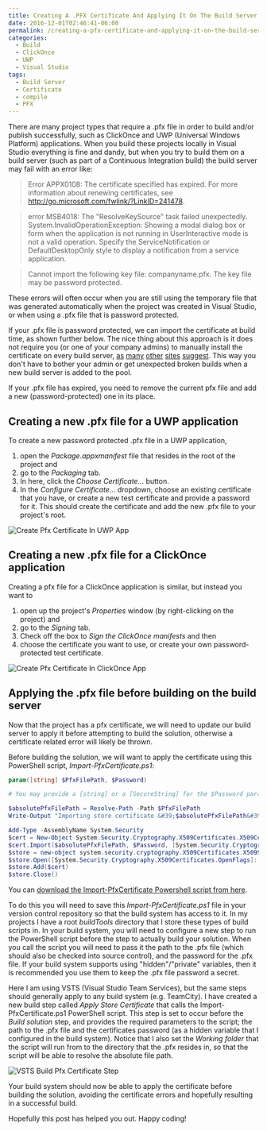 ```yaml
---
title: Creating A .PFX Certificate And Applying It On The Build Server At Build Time
date: 2016-12-01T02:46:41-06:00
permalink: /creating-a-pfx-certificate-and-applying-it-on-the-build-server-at-build-time/
categories:
  - Build
  - ClickOnce
  - UWP
  - Visual Studio
tags:
  - Build Server
  - Certificate
  - compile
  - PFX
---
```


There are many project types that require a .pfx file in order to build and/or publish successfully, such as ClickOnce and UWP (Universal Windows Platform) applications. When you build these projects locally in Visual Studio everything is fine and dandy, but when you try to build them on a build server (such as part of a Continuous Integration build) the build server may fail with an error like:

> Error APPX0108: The certificate specified has expired. For more information about renewing certificates, see <http://go.microsoft.com/fwlink/?LinkID=241478>.

> error MSB4018: The "ResolveKeySource" task failed unexpectedly.
> System.InvalidOperationException: Showing a modal dialog box or form when the application is not running in UserInteractive mode is not a valid operation. Specify the ServiceNotification or DefaultDesktopOnly style to display a notification from a service application.

> Cannot import the following key file: companyname.pfx. The key file may be password protected.

These errors will often occur when you are still using the temporary file that was generated automatically when the project was created in Visual Studio, or when using a .pfx file that is password protected.

If your .pfx file is password protected, we can import the certificate at build time, as shown further below. The nice thing about this approach is it does not require you (or one of your company admins) to manually install the certificate on every build server, [as](http://stackoverflow.com/questions/1056997/team-foundation-server-build-with-password-protected-codesigning-fails) [many](http://stackoverflow.com/questions/4025316/signing-assemblies-with-pfx-files-in-msbuild-team-build-and-tfs) [other](http://stackoverflow.com/questions/2815366/cannot-import-the-keyfile-blah-pfx-error-the-keyfile-may-be-password-protec) [sites](http://chamindac.blogspot.ca/2014/02/tfs-build-with-password-protected-pfx.html) [suggest](https://blogs.msdn.microsoft.com/nagarajp/2005/11/08/using-password-protected-signing-keys-in-teambuild/). This way you don't have to bother your admin or get unexpected broken builds when a new build server is added to the pool.

If your .pfx file has expired, you need to remove the current pfx file and add a new (password-protected) one in its place.

## Creating a new .pfx file for a UWP application

To create a new password protected .pfx file in a UWP application,

1. open the _Package.appxmanifest_ file that resides in the root of the project and
1. go to the _Packaging_ tab.
1. In here, click the _Choose Certificate..._ button.
1. In the _Configure Certificate..._ dropdown, choose an existing certificate that you have, or create a new test certificate and provide a password for it. This should create the certificate and add the new .pfx file to your project's root.

![Create Pfx Certificate In UWP App](/assets/Posts/2016/12/Create-Pfx-Certificate-In-UWP-App.png)

## Creating a new .pfx file for a ClickOnce application

Creating a pfx file for a ClickOnce application is similar, but instead you want to

1. open up the project's _Properties_ window (by right-clicking on the project) and
1. go to the _Signing_ tab.
1. Check off the box to _Sign the ClickOnce manifests_ and then
1. choose the certificate you want to use, or create your own password-protected test certificate.

![Create Pfx Certificate In ClickOnce App](/assets/Posts/2016/12/Create-Pfx-Certificate-In-ClickOnce-App.png)

## Applying the .pfx file before building on the build server

Now that the project has a pfx certificate, we will need to update our build server to apply it before attempting to build the solution, otherwise a certificate related error will likely be thrown.

Before building the solution, we will want to apply the certificate using this PowerShell script, _Import-PfxCertificate.ps1_:

```powershell
param([string] $PfxFilePath, $Password)

# You may provide a [string] or a [SecureString] for the $Password parameter.

$absolutePfxFilePath = Resolve-Path -Path $PfxFilePath
Write-Output "Importing store certificate &#39;$absolutePfxFilePath&#39;..."

Add-Type -AssemblyName System.Security
$cert = New-Object System.Security.Cryptography.X509Certificates.X509Certificate2
$cert.Import($absolutePfxFilePath, $Password, [System.Security.Cryptography.X509Certificates.X509KeyStorageFlags]::PersistKeySet)
$store = new-object system.security.cryptography.X509Certificates.X509Store -argumentlist "MY", CurrentUser
$store.Open([System.Security.Cryptography.X509Certificates.OpenFlags]::"ReadWrite")
$store.Add($cert)
$store.Close()
```

You can [download the Import-PfxCertificate Powershell script from here](https://gist.github.com/deadlydog/9f87fba75d611b4f1757af7767aa2d05).

To do this you will need to save this _Import-PfxCertificate.ps1_ file in your version control repository so that the build system has access to it. In my projects I have a root _buildTools_ directory that I store these types of build scripts in. In your build system, you will need to configure a new step to run the PowerShell script before the step to actually build your solution. When you call the script you will need to pass it the path to the .pfx file (which should also be checked into source control), and the password for the .pfx file. If your build system supports using "hidden"/"private" variables, then it is recommended you use them to keep the .pfx file password a secret.

Here I am using VSTS (Visual Studio Team Services), but the same steps should generally apply to any build system (e.g. TeamCity). I have created a new build step called _Apply Store Certificate_ that calls the Import-PfxCertificate.ps1 PowerShell script. This step is set to occur before the _Build solution_ step, and provides the required parameters to the script; the path to the .pfx file and the certificates password (as a hidden variable that I configured in the build system). Notice that I also set the _Working folder_ that the script will run from to the directory that the .pfx resides in, so that the script will be able to resolve the absolute file path.

![VSTS Build Pfx Certificate Step](/assets/Posts/2016/12/VSTS-Build-Pfx-Certificate-Step.png)

Your build system should now be able to apply the certificate before building the solution, avoiding the certificate errors and hopefully resulting in a successful build.

Hopefully this post has helped you out. Happy coding!
